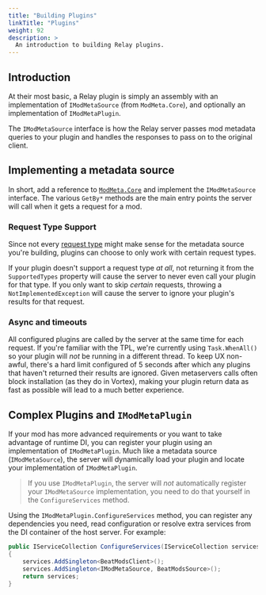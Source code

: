 ```yaml
---
title: "Building Plugins"
linkTitle: "Plugins"
weight: 92
description: >
  An introduction to building Relay plugins.
---
```


## Introduction

At their most basic, a Relay plugin is simply an assembly with an implementation of `IModMetaSource` (from `ModMeta.Core`), and optionally an implementation of `IModMetaPlugin`.

The `IModMetaSource` interface is how the Relay server passes mod metadata queries to your plugin and handles the responses to pass on to the original client.

## Implementing a metadata source

In short, add a reference to [`ModMeta.Core`](https://www.nuget.org/packages/ModMeta/) and implement the `IModMetaSource` interface. The various `GetBy*` methods are the main entry points the server will call when it gets a request for a mod.

### Request Type Support

Since not every [request type](/docs/developer/modmeta/#request-types) might make sense for the metadata source you're building, plugins can choose to only work with certain request types.

If your plugin doesn't support a request type *at all*, not returning it from the `SupportedTypes` property will cause the server to never even call your plugin for that type. If you only want to skip *certain* requests, throwing a `NotImplementedException` will cause the server to ignore your plugin's results for that request.

### Async and timeouts

All configured plugins are called by the server at the same time for each request. If you're familiar with the TPL, we're currently using `Task.WhenAll()` so your plugin will *not* be running in a different thread. To keep UX non-awful, there's a hard limit configured of 5 seconds after which any plugins that haven't returned their results are ignored. Given metaservers calls often block installation (as they do in Vortex), making your plugin return data as fast as possible will lead to a much better experience.

## Complex Plugins and `IModMetaPlugin`

If your mod has more advanced requirements or you want to take advantage of runtime DI, you can register your plugin using an implementation of `IModMetaPlugin`. Much like a metadata source (`IModMetaSource`), the server will dynamically load your plugin and locate your implementation of `IModMetaPlugin`.

> If you use `IModMetaPlugin`, the server will *not* automatically register your `IModMetaSource` implementation, you need to do that yourself in the `ConfigureServices` method.

Using the `IModMetaPlugin.ConfigureServices` method, you can register any dependencies you need, read configuration or resolve extra services from the DI container of the host server. For example:

```csharp
public IServiceCollection ConfigureServices(IServiceCollection services, IConfiguration configuration)
{
    services.AddSingleton<BeatModsClient>();
    services.AddSingleton<IModMetaSource, BeatModsSource>();
    return services;
}
```
